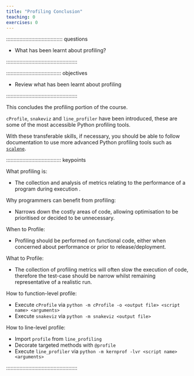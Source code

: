 ```yaml
---
title: "Profiling Conclusion"
teaching: 0
exercises: 0
---
```


:::::::::::::::::::::::::::::::::::::: questions

- What has been learnt about profiling?

::::::::::::::::::::::::::::::::::::::::::::::::


::::::::::::::::::::::::::::::::::::: objectives

- Review what has been learnt about profiling

::::::::::::::::::::::::::::::::::::::::::::::::

This concludes the profiling portion of the course.

`cProfile`, `snakeviz` and `line_profiler` have been introduced, these are some of the most accessible Python profiling tools.

With these transferable skills, if necessary, you should be able to follow documentation to use more advanced Python profiling tools such as [`scalene`](https://github.com/plasma-umass/scalene).

::::::::::::::::::::::::::::::::::::: keypoints

What profiling is:

- The collection and analysis of metrics relating to the performance of a program during execution .

Why programmers can benefit from profiling:

- Narrows down the costly areas of code, allowing optimisation to be prioritised or decided to be unnecessary.

When to Profile:

- Profiling should be performed on functional code, either when concerned about performance or prior to release/deployment.

What to Profile:

- The collection of profiling metrics will often slow the execution of code, therefore the test-case should be narrow whilst remaining representative of a realistic run.

How to function-level profile:

- Execute `cProfile` via `python -m cProfile -o <output file> <script name> <arguments>`
- Execute `snakeviz` via `python -m snakeviz <output file>`

How to line-level profile:

- Import `profile` from `line_profiling`
- Decorate targeted methods with `@profile`
- Execute `line_profiler` via `python -m kernprof -lvr <script name> <arguments>`

::::::::::::::::::::::::::::::::::::::::::::::::
